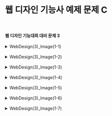 <h1>웹 디자인 기능사 예제 문제 C</h1><br>
<h4>웹 디자인 기능대회 대비 문제 3</h4>
<details>
  <summary>WebDesign(3)_Image(1-1)</summary>
  문제 3-1 ( Vallery Festival Image 3-1 )
  
  ![image](https://github.com/pm4c1/web-design/assets/122862249/aaa7da82-6a68-4fea-866d-2f63f07c9eb8)
</details>
<br>
<details>
  <summary>WebDesign(3)_Image(1-2)</summary>
  문제 3-2 (Vallery Festival Image 3-2)
  
  ![image](https://github.com/pm4c1/web-design/assets/122862249/3009404e-91fd-4166-8a09-f9c182da1e05)
</details>
<br>
<details>
  <summary>WebDesign(3)_Image(1-3)</summary>
  문제 3-3 (Vallery Festival Image 3-3)
  
  ![image](https://github.com/pm4c1/web-design/assets/122862249/3cf7394d-2c5d-40a9-b027-3b83f5803fe1)
</details>
<br>
<details>
  <summary>WebDesign(3)_Image(1-4)</summary>
  문제 3-4 (Vallery Festival Image 3-4)
  
  ![image](https://github.com/pm4c1/web-design/assets/122862249/f87a08df-b492-4ecf-b37c-fed82988a0d1)
</details>
<br>
<details>
  <summary>WebDesign(3)_Image(1-5)</summary>
  문제 3-5 (Vallery Festival Image 3-5)
  
  ![image](https://github.com/pm4c1/web-design/assets/122862249/8413d6be-6803-4350-8fd3-96287a8ce31c)
</details>
<br>
<details>
  <summary>WebDesign(3)_Image(1-6)</summary>
  문제 3-6 (Vallery Festival Image 3-6)
  
  ![image](https://github.com/pm4c1/web-design/assets/122862249/a73b2622-5ed2-4a11-bed0-6106abf45c5a)
</details>
<br>
<details>
  <summary>WebDesign(3)_Image(1-7)</summary>
  문제 3-7 (Vallery Festival Image 3-7)
  
  ![image](https://github.com/pm4c1/web-design/assets/122862249/af50a31b-fed3-444e-b117-c5e20033ecc4)
</details>
